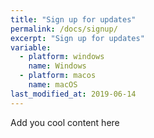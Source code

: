 ```yaml
---
title: "Sign up for updates"
permalink: /docs/signup/
excerpt: "Sign up for updates"
variable:
  - platform: windows
    name: Windows
  - platform: macos
    name: macOS
last_modified_at: 2019-06-14
---
```



Add you cool content here



